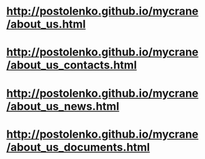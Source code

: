 # http://postolenko.github.io/mycrane/about_us.html
# http://postolenko.github.io/mycrane/about_us_contacts.html
# http://postolenko.github.io/mycrane/about_us_news.html
# http://postolenko.github.io/mycrane/about_us_documents.html
